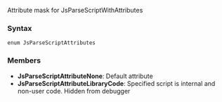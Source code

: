 Attribute mask for JsParseScriptWithAttributes
### Syntax 
```
enum JsParseScriptAttributes 
```
### Members 
* __JsParseScriptAttributeNone__: Default attribute
* __JsParseScriptAttributeLibraryCode__: Specified script is internal and non-user code. Hidden from debugger
